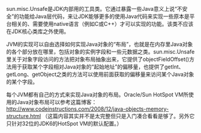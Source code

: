 
sun.misc.Unsafe是JDK内部用的工具类。它通过暴露一些Java意义上说“不安全”的功能给Java层代码，来让JDK能够更多的使用Java代码来实现一些原本是平台相关的、需要使用native语言（例如C或C++）才可以实现的功能。该类不应该在JDK核心类库之外使用。 

JVM的实现可以自由选择如何实现Java对象的“布局”，也就是在内存里Java对象的各个部分放在哪里，包括对象的实例字段和一些元数据之类。sun.misc.Unsafe里关于对象字段访问的方法把对象布局抽象出来，它提供了objectFieldOffset()方法用于获取某个字段相对Java对象的“起始地址”的偏移量，也提供了getInt、getLong、getObject之类的方法可以使用前面获取的偏移量来访问某个Java对象的某个字段。 

每个JVM都有自己的方式来实现Java对象的布局。Oracle/Sun HotSpot VM所使用的Java对象布局可以参考这篇博客：http://www.codeinstructions.com/2008/12/java-objects-memory-structure.html 
（这篇内容其实并不是太完整但只是入门凑合看看是够了。另外它只针对32位的JDK6的HotSpot VM的默认配置。） 
